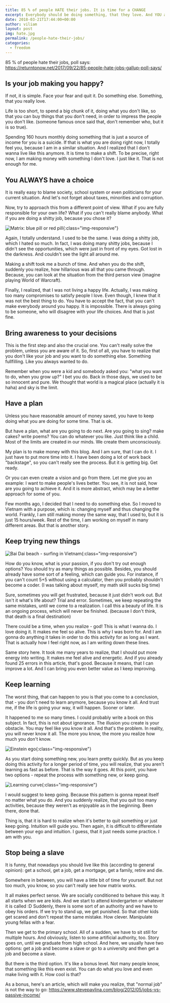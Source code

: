 ```yaml
---
title: 85 % of people HATE their jobs. It is time for a CHANGE
excerpt: Everybody should be doing something, that they love. And YOU are not an exception. Love what you do, do what you love.
date: 2018-03-21T17:44:00+00:00
author: viliam
layout: post
img: hate.jpg
permalink: /people-hate-their-jobs/
categories:
  - freedom
---
```


85 % of people hate their jobs, poll says: https://returntonow.net/2017/09/22/85-people-hate-jobs-gallup-poll-says/

## Is your job making you happy?

If not, it is simple. Face your fear and quit it. Do something else. Something, that you really love. 

Life is too short, to spend a big chunk of it, doing what you don't like, so that you can buy things that you don't need, in order to impress the people you don't like. (someone famous once said that, don't remember who, but it is so true).

Spending 160 hours monthly doing something that is just a source of income for you is a suicide. If that is what you are doing right now, I totally feel you, because I am in a similar situation. And I realized that I don't wanna live like this anymore. It is time to make a shift. To be precise, right now, I am making money with something I don't love. I just like it. That is not enough for me.

## You ALWAYS have a choice

It is really easy to blame society, school system or even politicians for your current situation. And let's not forget about taxes, minorities and corruption. 

Now, try to approach this from a different point of view. What if you are fully responsible for your own life? What if you can't really blame anybody. What if you are doing a shitty job, because you chose it?

![Matrix: blue pill or red pill](/images/matrix.jpg){:class="img-responsive"}

Again, I totally understand. I used to be the same. I was doing a shitty job, which I hated so much. In fact, I was doing many shitty jobs, because I didn't see the opportunities, which were just in front of my eyes. Got lost in the darkness. And couldn't see the light all around me.

Making a shift took me a bunch of time. And when you do the shift, suddenly you realize, how hillarious was all that you came through. Because, you can look at the situation from the third person view (imagine playing World of Warcraft). 

Finally, I realized, that I was not living a happy life. Actually, I was making too many compromises to satisfy people I love. Even though, I knew that it was not the best thing to do. You have to accept the fact, that you can't make everybody around you happy. It is impossible. There is always going to be someone, who will disagree with your life choices. And that is just fine. 

## Bring awareness to your decisions

This is the first step and also the crucial one. You can't really solve the problem, unless you are aware of it. So, first of all, you have to realize that you don't like your job and you want to do something else. Something fullfilling. Like you always wanted to do. 

Remember when you were a kid and somebody asked you: "what you want to do, when you grow up?" I bet you do. Back in those days, we used to be so innocent and pure. We thought that world is a magical place (actually it is haha) and sky is the limit.

## Have a plan 

Unless you have reasonable amount of money saved, you have to keep doing what you are doing for some time. That is ok. 

But have a plan, what are you going to do next. Are you going to sing? make cakes? write poems? You can do whatever you like. Just think like a child. Most of the limits are created in our minds. We create them unconsciously.

My plan is to make money with this blog. And I am sure, that I can do it. I just have to put more time into it. I have been doing a lot of work back "backstage", so you can't really see the process. But it is getting big. Get ready.

Or you can even create a vision and go from there. Let me give you an example: I want to make people's lives better. You see, it is not said, how are you going to achieve it. And it is more abstract, which may be a better approach for some of you.

Few months ago, I decided that I need to do something else. So I moved to Vietnam with a purpose, which is: changing myself and thus changing the world. Frankly, I am still making money the same way, that I used to, but it is just 15 hours/week. Rest of the time, I am working on myself in many different areas. But that is another story.

## Keep trying new things

![Bai Dai beach - surfing in Vietnam](/images/baidai-beach.jpg){:class="img-responsive"}

How do you know, what is your passion, if you don't try out enough options? You should try as many things as possible. Besides, you should already have some sort of a feeling, which can guide you. For instance, if you can't count 5+5 without using a calculator, then you probably shouldn't become a coder. (I was talking about myself, my math skill sucks big time)

Sure, sometimes you will get frustrated, because it just didn't work out. But isn't it what's life about? Trial and error. Sometimes, we keep repeating the same mistakes, until we come to a realization. I call this a beauty of life. It is an ongoing process, which will never be finished. (because I don't think, that death is a final destination)

There could be a time, when you realize - god! This is what I wanna do. I love doing it. It makes me feel so alive. This is why I was born for. And I am gonna do anything it takes in order to do this activity for as long as I want. That is actually how I feel right now, as I am writing down these lines.

Same story here. It took me many years to realize, that I should put more energy into writing. It makes me feel alive and energetic. And if you already found 25 errors in this article, that's good. Because it means, that I can improve a lot. And I can bring you even better value as I keep improving.

## Keep learning

The worst thing, that can happen to you is that you come to a conclusion, that - you don't need to learn anymore, because you know it all. And trust me, if the life is going your way, it will happen. Sooner or later.

It happened to me so many times. I could probably write a book on this subject. In fact, this is not about ignorance. The illusion you create is your obstacle. You may feel like you know it all. And that's the problem. In reality, you will never know it all. The more you know, the more you realize how much you don't know.

![Einstein ego](/images/einstein.jpeg){:class="img-responsive"}

As you start doing something new, you learn pretty quickly. But as you keep doing this activity for a longer period of time, you will realize, that you aren't learning as fast as before. That is the way it goes. At this point, you have two options - repeat the process with something new, or keep going.

![Learning curve](/images/knowledge.jpeg){:class="img-responsive"}

I would suggest to keep going. Because this pattern is gonna repeat itself no matter what you do. And you suddenly realize, that you quit too many activities, because they weren't as enjoyable as in the beginning. Been there, done that.

Thing is, that it is hard to realize when it's better to quit something or just keep going. Intuition will guide you. Then again, it is difficult to differentiate between your ego and intuition. I guess, that it just needs some practice. I am with you.

## Stop being a slave

It is funny, that nowadays you should live like this (according to general opinion): get a school, get a job, get a mortgage, get a family, retire and die.

Somewhere in between, you will have a little bit of time for yourself. But not too much, you know, so you can't really see how matrix works. 

It all makes perfect sense. We are socially conditioned to behave this way. It all starts when we are kids. And we start to attend kindergarten or whatever it is called :D Suddenly, there is some sort of an authority and we have to obey his orders. If we try to stand up, we get punished. So that other kids get scared and don't repeat the same mistake. How clever. Manipulate young fellas with a fear.

Then we get to the primary school. All of a sudden, we have to sit still for multiple hours. And obviously, listen to some artificial authority, too. Story goes on, until we graduate from high school. And here, we usually have two options: get a job and become a slave or go to a university and then get a job and become a slave.

But there is the third option. It's like a bonus level. Not many people know, that something like this even exist. You can do what you love and even make living with it. How cool is that?

As a bonus, here's an article, which will make you realize, that "normal job" is not the way to go: https://www.stevepavlina.com/blog/2012/05/jobs-vs-passive-income/
